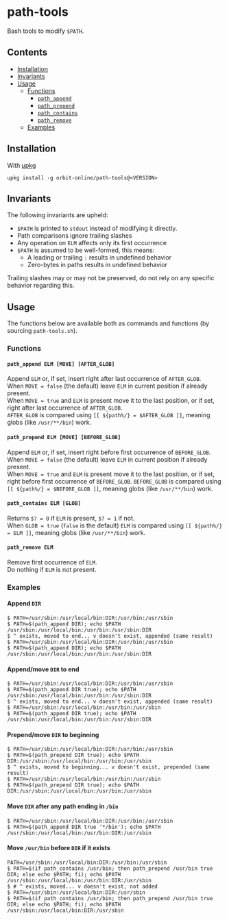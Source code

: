 # path-tools

Bash tools to modify `$PATH`.

## Contents

- [Installation](#installation)
- [Invariants](#invariants)
- [Usage](#usage)
  - [Functions](#functions)
    - [`path_append`](#path_append-elm-move-after_glob)
    - [`path_prepend`](#path_prepend-elm-move-before_glob)
    - [`path_contains`](#path_contains-elm-glob)
    - [`path_remove`](#path_remove-elm)
  - [Examples](#examples)

## Installation

With [μpkg](https://github.com/orbit-online/upkg)

```
upkg install -g orbit-online/path-tools@<VERSION>
```

## Invariants

The following invariants are upheld:

- `$PATH` is printed to `stdout` instead of modifying it directly.
- Path comparisons ignore trailing slashes
- Any operation on `ELM` affects only its first occurrence
- `$PATH` is assumed to be well-formed, this means:
  - A leading or trailing `:` results in undefined behavior
  - Zero-bytes in paths results in undefined behavior

Trailing slashes may or may not be preserved, do not rely on any specific
behavior regarding this.

## Usage

The functions below are available both as commands and functions (by sourcing `path-tools.sh`).

### Functions

#### `path_append ELM [MOVE] [AFTER_GLOB]`

Append `ELM` or, if set, insert right after last occurrence of `AFTER_GLOB`.  
When `MOVE = false` (the default) leave `ELM` in current position if already present.  
When `MOVE = true` and `ELM` is present move it to the last position, or if set,
right after last occurrence of `AFTER_GLOB`.  
`AFTER_GLOB` is compared using `[[ ${path%/} = $AFTER_GLOB ]]`, meaning globs
(like `/usr/**/bin`) work.

#### `path_prepend ELM [MOVE] [BEFORE_GLOB]`

Append `ELM` or, if set, insert right before first occurrence of `BEFORE_GLOB`.  
When `MOVE = false` (the default) leave `ELM` in current position if already present.  
When `MOVE = true` and `ELM` is present move it to the last position, or if set,
right before first occurrence of `BEFORE_GLOB`.
`BEFORE_GLOB` is compared using `[[ ${path%/} = $BEFORE_GLOB ]]`, meaning globs
(like `/usr/**/bin`) work.

#### `path_contains ELM [GLOB]`

Returns `$? = 0` if `ELM` is present, `$? = 1` if not.  
When `GLOB = true` (`false` is the default) `ELM` is compared using
`[[ ${path%/} = ELM ]]`, meaning globs (like `/usr/**/bin`) work.

#### `path_remove ELM`

Remove first occurrence of `ELM`.  
Do nothing if `ELM` is not present.

### Examples

#### Append `DIR`

```
$ PATH=/usr/sbin:/usr/local/bin:DIR:/usr/bin:/usr/sbin
$ PATH=$(path_append DIR); echo $PATH
/usr/sbin:/usr/local/bin:/usr/bin:/usr/sbin:DIR
$ ^ exists, moved to end... v doesn't exist, appended (same result)
$ PATH=/usr/sbin:/usr/local/bin:DIR:/usr/bin:/usr/sbin
$ PATH=$(path_append DIR); echo $PATH
/usr/sbin:/usr/local/bin:/usr/bin:/usr/sbin:DIR
```

#### Append/move `DIR` to end

```
$ PATH=/usr/sbin:/usr/local/bin:DIR:/usr/bin:/usr/sbin
$ PATH=$(path_append DIR true); echo $PATH
/usr/sbin:/usr/local/bin:/usr/bin:/usr/sbin:DIR
$ ^ exists, moved to end... v doesn't exist, appended (same result)
$ PATH=/usr/sbin:/usr/local/bin:/usr/bin:/usr/sbin
$ PATH=$(path_append DIR true); echo $PATH
/usr/sbin:/usr/local/bin:/usr/bin:/usr/sbin:DIR
```

#### Prepend/move `DIR` to beginning

```
$ PATH=/usr/sbin:/usr/local/bin:DIR:/usr/bin:/usr/sbin
$ PATH=$(path_prepend DIR true); echo $PATH
DIR:/usr/sbin:/usr/local/bin:/usr/bin:/usr/sbin
$ ^ exists, moved to beginning... v doesn't exist, prepended (same result)
$ PATH=/usr/sbin:/usr/local/bin:/usr/bin:/usr/sbin
$ PATH=$(path_prepend DIR true); echo $PATH
DIR:/usr/sbin:/usr/local/bin:/usr/bin:/usr/sbin
```

#### Move `DIR` after any path ending in `/bin`

```
$ PATH=/usr/sbin:/usr/local/bin:DIR:/usr/bin:/usr/sbin
$ PATH=$(path_append DIR true '*/bin'); echo $PATH
/usr/sbin:/usr/local/bin:/usr/bin:DIR:/usr/sbin
```

#### Move `/usr/bin` before `DIR` if it exists

```
PATH=/usr/sbin:/usr/local/bin:DIR:/usr/bin:/usr/sbin
$ PATH=$(if path_contains /usr/bin; then path_prepend /usr/bin true DIR; else echo $PATH; fi); echo $PATH
/usr/sbin:/usr/local/bin:/usr/bin:DIR:/usr/sbin
$ # ^ exists, moved... v doesn't exist, not added
$ PATH=/usr/sbin:/usr/local/bin:DIR:/usr/sbin
$ PATH=$(if path_contains /usr/bin; then path_prepend /usr/bin true DIR; else echo $PATH; fi); echo $PATH
/usr/sbin:/usr/local/bin:DIR:/usr/sbin
```

